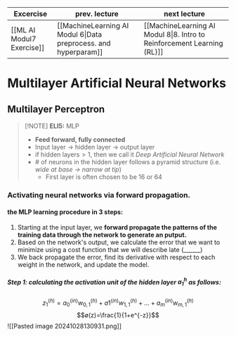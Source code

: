
| Excercise                 | prev. lecture                                                   | next lecture                                                            |
| ------------------------- | --------------------------------------------------------------- | ----------------------------------------------------------------------- |
| [[ML AI Modul7 Exercise]] | [[MachineLearning AI Modul 6\|Data preprocess. and hyperparam]] | [[MachineLearning AI Modul 8\|8. Intro to Reinforcement Learning (RL)]] |
# Multilayer Artificial Neural Networks
## Multilayer Perceptron
> [!NOTE] **ELI5:** MLP
> - **Feed forward, fully connected**
> - Input layer $\to$ hidden layer $\to$ output layer
> - if $\text{hidden layers}>1,$ then we call it *Deep Artificial Neural Network*  
> - \# of neurons in the hidden layer follows a pyramid structure 
>   (i.e. *wide at base $\to$ narrow at tip*)
>	- First layer is often chosen to be 16 or 64
### Activating neural networks via forward propagation.

#### **the MLP learning procedure in 3 steps:**
1. Starting at the input layer, we **forward propagate the patterns of the training data through the network to generate an putput.**
2. Based on the network's output, we calculate the error that we want to minimize using a cost function that we will describe late (\_\_\_\_\_\_)
3. We back propagate the error, find its derivative with respect to each weight in the network, and update the model.

##### **Step 1:** calculating the activation unit of the hidden layer $a_{1}^{h}$ as follows:
$$z_{1}^{(h)} = a_{0}^{(in)}w_{0,1}^{(h)}+a{1}^{(in)}w_{1,1}^{(h)}+\dots+a_{m}^{(in)}w_{m,1}^{(h)}$$ $$ø(z)=\frac{1}{1+e^{-z}}$$
![[Pasted image 20241028130931.png]]

